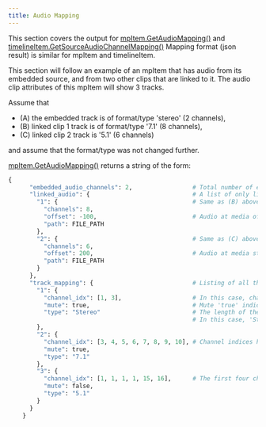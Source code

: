 ```yaml
---
title: Audio Mapping
---
```

This section covers the output for [mpItem.GetAudioMapping()](../resolve_api/MediaPoolItem.md#getaudiomapping) and [timelineItem.GetSourceAudioChannelMapping()](../resolve_api/TimelineItem.md#getsourceaudiochannelmapping)
Mapping format (json result) is similar for mpItem and timelineItem.

This section will follow an example of an mpItem that has audio from its embedded source, and from two other clips that are linked to it.
The audio clip attributes of this mpItem will show 3 tracks.

Assume that 
- (A) the embedded track is of format/type 'stereo' (2 channels),
- (B) linked clip 1 track is of format/type '7.1' (8 channels),
- (C) linked clip 2 track is '5.1' (6 channels)

and assume that the format/type was not changed further.

[mpItem.GetAudioMapping()](../resolve_api/MediaPoolItem.md#getaudiomapping) returns a string of the form:
```python
{
      "embedded_audio_channels": 2,                 # Total number of embedded channels across all tracks
      "linked_audio": {                             # A list of only linked audio information
        "1": {                                      # Same as (B) above
          "channels": 8,
          "offset": -100,                           # Audio at media offset 0 plays file_start + 100th sample
          "path": FILE_PATH
        },
        "2": {                                      # Same as (C) above
          "channels": 6,
          "offset": 200,                            # Audio at media start plays 200 samples of digital black then file_start + 0th audio sample
          "path": FILE_PATH
        }
      },
      "track_mapping": {                            # Listing of all the tracks. Output here will match what is seen in the audio clip attributes menu on the UI.
        "1": {
          "channel_idx": [1, 3],                    # In this case, channel index '1' corresponds to first channel of (A), channel index '3' will correspond to the first channel of (B)
          "mute": true,                             # Mute 'true' indicates track is muted. Valid value is true/false.
          "type": "Stereo"                          # The length of the 'channel_idx' list will always correspond to the number of channels the format specified in 'type' will allow.
                                                    # In this case, 'Stereo' allows 2 channels and so the length of the 'channel_idx' list is 2.
        },
        "2": {
          "channel_idx": [3, 4, 5, 6, 7, 8, 9, 10], # Channel indices here are following the default for (B)
          "mute": true,
          "type": "7.1"
        },
        "3": {
          "channel_idx": [1, 1, 1, 1, 15, 16],      # The first four channels for this track correspond to the first channel of (A), and the final 2 follow the default for (C)
          "mute": false,
          "type": "5.1"
        }
      }
    }
```